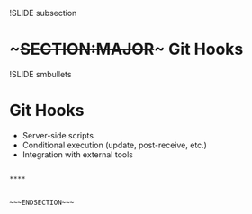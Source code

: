 !SLIDE subsection
# ~~~SECTION:MAJOR~~~ Git Hooks

!SLIDE smbullets
# Git Hooks

* Server-side scripts
* Conditional execution (update, post-receive, etc.)
* Integration with external tools

~~~SECTION:handouts~~~

****


~~~ENDSECTION~~~


